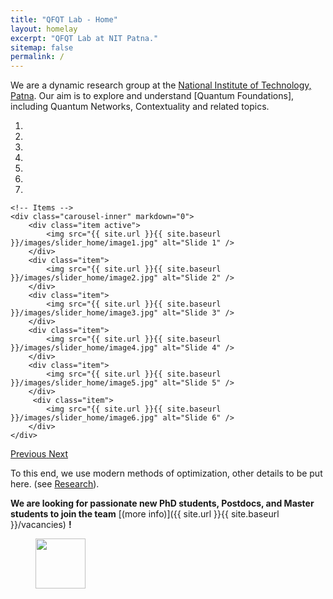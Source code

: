 ```yaml
---
title: "QFQT Lab - Home"
layout: homelay
excerpt: "QFQT Lab at NIT Patna."
sitemap: false
permalink: /
---
```


We are a dynamic research group at the [National Institute of Technology, Patna](http://nitp.ac.in/php/phy_dept.php). Our aim is to explore and understand [Quantum Foundations], including Quantum Networks, Contextuality and related topics.


<div markdown="0" id="carousel" class="carousel slide" data-ride="carousel" data-interval="4000" data-pause="hover" >
    <!-- Menu -->
    <ol class="carousel-indicators">
        <li data-target="#carousel" data-slide-to="0" class="active"></li>
        <li data-target="#carousel" data-slide-to="1"></li>
        <li data-target="#carousel" data-slide-to="2"></li>
        <li data-target="#carousel" data-slide-to="3"></li>
        <li data-target="#carousel" data-slide-to="4"></li>
        <li data-target="#carousel" data-slide-to="5"></li>
        <li data-target="#carousel" data-slide-to="6"></li>
    </ol>

    <!-- Items -->
    <div class="carousel-inner" markdown="0">
        <div class="item active">
            <img src="{{ site.url }}{{ site.baseurl }}/images/slider_home/image1.jpg" alt="Slide 1" />
        </div>
        <div class="item">
            <img src="{{ site.url }}{{ site.baseurl }}/images/slider_home/image2.jpg" alt="Slide 2" />
        </div>
        <div class="item">
            <img src="{{ site.url }}{{ site.baseurl }}/images/slider_home/image3.jpg" alt="Slide 3" />
        </div>
        <div class="item">
            <img src="{{ site.url }}{{ site.baseurl }}/images/slider_home/image4.jpg" alt="Slide 4" />
        </div>
        <div class="item">
            <img src="{{ site.url }}{{ site.baseurl }}/images/slider_home/image5.jpg" alt="Slide 5" />
        </div>       
         <div class="item">
            <img src="{{ site.url }}{{ site.baseurl }}/images/slider_home/image6.jpg" alt="Slide 6" />
        </div>
    </div>
  <a class="left carousel-control" href="#carousel" role="button" data-slide="prev">
    <span class="glyphicon glyphicon-chevron-left" aria-hidden="true"></span>
    <span class="sr-only">Previous</span>
  </a>
  <a class="right carousel-control" href="#carousel" role="button" data-slide="next">
    <span class="glyphicon glyphicon-chevron-right" aria-hidden="true"></span>
    <span class="sr-only">Next</span>
  </a>
</div>




To this end, we use modern methods of optimization, other details to be put here. (see [Research](research)).

 **We are  looking for passionate new PhD students, Postdocs, and Master students to join the team** [(more info)]({{ site.url }}{{ site.baseurl }}/vacancies) **!**

<figure class="fourth">
  <img src="{{ site.url }}{{ site.baseurl }}/images/logopic/NITP.jpg" style="width: 80px">
</figure>
